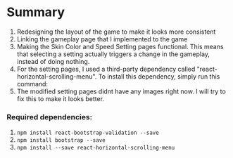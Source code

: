 # Summary
1. Redesigning the layout of the game to make it looks more consistent
2. Linking the gameplay page that I implemented to the game
3. Making the Skin Color and Speed Setting pages functional. This means that selecting a setting actually triggers a change in the gameplay, instead of doing nothing.
4. For the setting pages, I used a third-party dependency called "react-horizontal-scrolling-menu". To install this dependency, simply run this command:
5. The modified setting pages didnt have any images right now. I will try to fix this to make it looks better.

### Required dependencies:
1. `npm install react-bootstrap-validation --save`
2. `npm install bootstrap --save`
3. `npm install --save react-horizontal-scrolling-menu`
